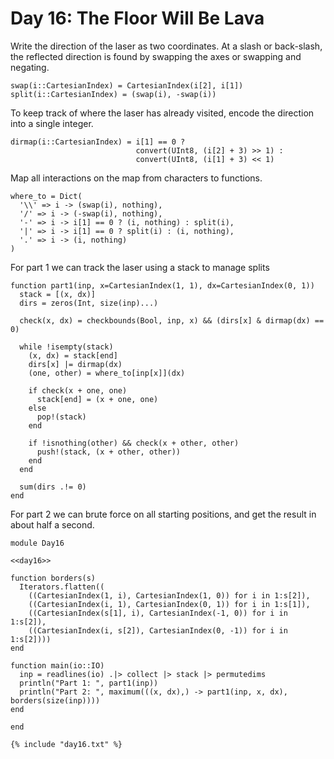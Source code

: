 # Day 16: The Floor Will Be Lava

Write the direction of the laser as two coordinates.
At a slash or back-slash, the reflected direction is found by swapping the axes or swapping and negating.

``` {.julia #day16}
swap(i::CartesianIndex) = CartesianIndex(i[2], i[1])
split(i::CartesianIndex) = (swap(i), -swap(i))
```

To keep track of where the laser has already visited, encode the direction into a single integer.

``` {.julia #day16}
dirmap(i::CartesianIndex) = i[1] == 0 ?
                            convert(UInt8, (i[2] + 3) >> 1) :
                            convert(UInt8, (i[1] + 3) << 1)
```

Map all interactions on the map from characters to functions.

``` {.julia #day16}
where_to = Dict(
  '\\' => i -> (swap(i), nothing),
  '/' => i -> (-swap(i), nothing),
  '-' => i -> i[1] == 0 ? (i, nothing) : split(i),
  '|' => i -> i[1] == 0 ? split(i) : (i, nothing),
  '.' => i -> (i, nothing)
)
```

For part 1 we can track the laser using a stack to manage splits

``` {.julia #day16}
function part1(inp, x=CartesianIndex(1, 1), dx=CartesianIndex(0, 1))
  stack = [(x, dx)]
  dirs = zeros(Int, size(inp)...)

  check(x, dx) = checkbounds(Bool, inp, x) && (dirs[x] & dirmap(dx) == 0)

  while !isempty(stack)
    (x, dx) = stack[end]
    dirs[x] |= dirmap(dx)
    (one, other) = where_to[inp[x]](dx)

    if check(x + one, one)
      stack[end] = (x + one, one)
    else
      pop!(stack)
    end

    if !isnothing(other) && check(x + other, other)
      push!(stack, (x + other, other))
    end
  end

  sum(dirs .!= 0)
end
```

For part 2 we can brute force on all starting positions, and get the result in about half a second.

``` {.julia file=src/Day16.jl}
module Day16

<<day16>>

function borders(s)
  Iterators.flatten((
    ((CartesianIndex(1, i), CartesianIndex(1, 0)) for i in 1:s[2]),
    ((CartesianIndex(i, 1), CartesianIndex(0, 1)) for i in 1:s[1]),
    ((CartesianIndex(s[1], i), CartesianIndex(-1, 0)) for i in 1:s[2]),
    ((CartesianIndex(i, s[2]), CartesianIndex(0, -1)) for i in 1:s[2])))
end

function main(io::IO)
  inp = readlines(io) .|> collect |> stack |> permutedims
  println("Part 1: ", part1(inp))
  println("Part 2: ", maximum(((x, dx),) -> part1(inp, x, dx), borders(size(inp))))
end

end
```

``` title="output day 16"
{% include "day16.txt" %}
```

